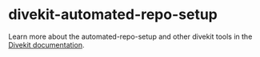 # divekit-automated-repo-setup

Learn more about the automated-repo-setup and other divekit tools in the [Divekit documentation](https://divekit.github.io/divekit-docs/docs/automated-repo-setup/).
